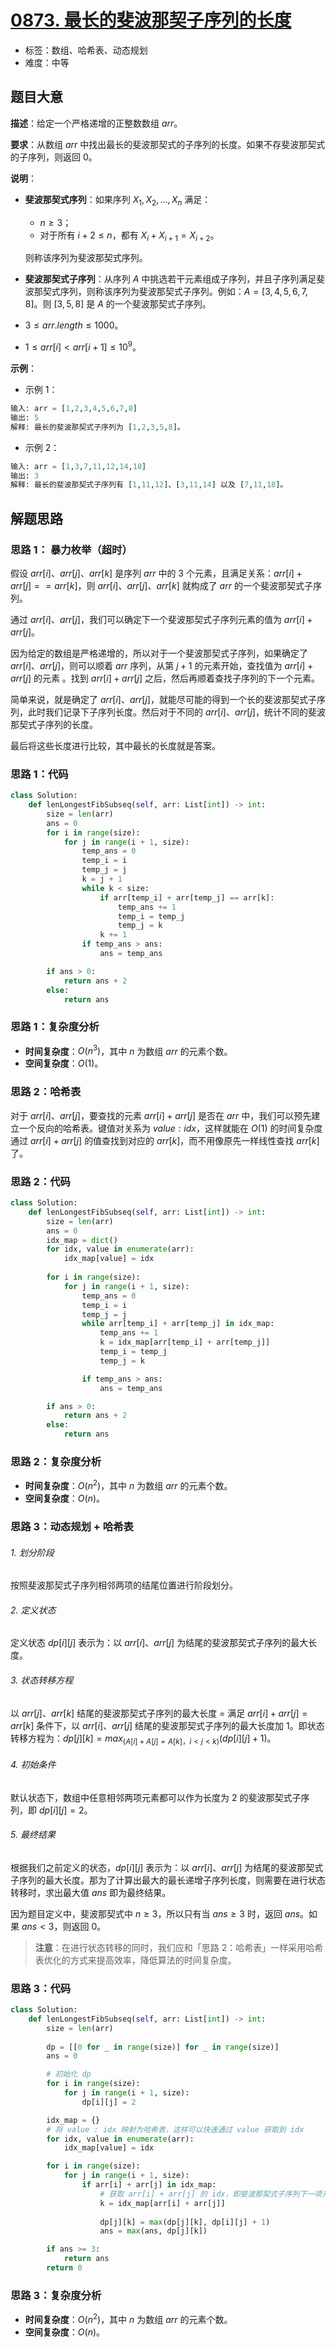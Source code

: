 # [0873. 最长的斐波那契子序列的长度](https://leetcode.cn/problems/length-of-longest-fibonacci-subsequence/)

- 标签：数组、哈希表、动态规划
- 难度：中等

## 题目大意

**描述**：给定一个严格递增的正整数数组 $arr$。

**要求**：从数组 $arr$ 中找出最长的斐波那契式的子序列的长度。如果不存斐波那契式的子序列，则返回 0。

**说明**：

- **斐波那契式序列**：如果序列 $X_1, X_2, ..., X_n$ 满足：

  - $n \ge 3$；
  - 对于所有 $i + 2 \le n$，都有 $X_i + X_{i+1} = X_{i+2}$。

  则称该序列为斐波那契式序列。

- **斐波那契式子序列**：从序列 $A$ 中挑选若干元素组成子序列，并且子序列满足斐波那契式序列，则称该序列为斐波那契式子序列。例如：$A = [3, 4, 5, 6, 7, 8]$。则 $[3, 5, 8]$ 是 $A$ 的一个斐波那契式子序列。

- $3 \le arr.length \le 1000$。

- $1 \le arr[i] < arr[i + 1] \le 10^9$。

**示例**：

- 示例 1：

```Python
输入: arr = [1,2,3,4,5,6,7,8]
输出: 5
解释: 最长的斐波那契式子序列为 [1,2,3,5,8]。
```

- 示例 2：

```Python
输入: arr = [1,3,7,11,12,14,18]
输出: 3
解释: 最长的斐波那契式子序列有 [1,11,12]、[3,11,14] 以及 [7,11,18]。
```

## 解题思路

### 思路 1： 暴力枚举（超时）

假设 $arr[i]$、$arr[j]$、$arr[k]$ 是序列 $arr$ 中的 $3$ 个元素，且满足关系：$arr[i] + arr[j] == arr[k]$，则 $arr[i]$、$arr[j]$、$arr[k]$ 就构成了 $arr$ 的一个斐波那契式子序列。

通过  $arr[i]$、$arr[j]$，我们可以确定下一个斐波那契式子序列元素的值为 $arr[i] + arr[j]$。

因为给定的数组是严格递增的，所以对于一个斐波那契式子序列，如果确定了 $arr[i]$、$arr[j]$，则可以顺着 $arr$ 序列，从第 $j + 1$ 的元素开始，查找值为 $arr[i] + arr[j]$ 的元素 。找到 $arr[i] + arr[j]$ 之后，然后再顺着查找子序列的下一个元素。

简单来说，就是确定了 $arr[i]$、$arr[j]$，就能尽可能的得到一个长的斐波那契式子序列，此时我们记录下子序列长度。然后对于不同的  $arr[i]$、$arr[j]$，统计不同的斐波那契式子序列的长度。

最后将这些长度进行比较，其中最长的长度就是答案。

### 思路 1：代码

```Python
class Solution:
    def lenLongestFibSubseq(self, arr: List[int]) -> int:
        size = len(arr)
        ans = 0
        for i in range(size):
            for j in range(i + 1, size):
                temp_ans = 0
                temp_i = i
                temp_j = j
                k = j + 1
                while k < size:
                    if arr[temp_i] + arr[temp_j] == arr[k]:
                        temp_ans += 1
                        temp_i = temp_j
                        temp_j = k
                    k += 1
                if temp_ans > ans:
                    ans = temp_ans

        if ans > 0:
            return ans + 2
        else:
            return ans
```

### 思路 1：复杂度分析

- **时间复杂度**：$O(n^3)$，其中 $n$ 为数组 $arr$ 的元素个数。
- **空间复杂度**：$O(1)$。

### 思路 2：哈希表

对于 $arr[i]$、$arr[j]$，要查找的元素 $arr[i] + arr[j]$ 是否在 $arr$ 中，我们可以预先建立一个反向的哈希表。键值对关系为 $value : idx$，这样就能在 $O(1)$ 的时间复杂度通过 $arr[i] + arr[j]$ 的值查找到对应的 $arr[k]$，而不用像原先一样线性查找 $arr[k]$ 了。

### 思路 2：代码

```Python
class Solution:
    def lenLongestFibSubseq(self, arr: List[int]) -> int:
        size = len(arr)
        ans = 0
        idx_map = dict()
        for idx, value in enumerate(arr):
            idx_map[value] = idx
        
        for i in range(size):
            for j in range(i + 1, size):
                temp_ans = 0
                temp_i = i
                temp_j = j
                while arr[temp_i] + arr[temp_j] in idx_map:
                    temp_ans += 1
                    k = idx_map[arr[temp_i] + arr[temp_j]]
                    temp_i = temp_j
                    temp_j = k

                if temp_ans > ans:
                    ans = temp_ans

        if ans > 0:
            return ans + 2
        else:
            return ans
```

### 思路 2：复杂度分析

- **时间复杂度**：$O(n^2)$，其中 $n$ 为数组 $arr$ 的元素个数。
- **空间复杂度**：$O(n)$。

### 思路 3：动态规划 + 哈希表

###### 1. 划分阶段

按照斐波那契式子序列相邻两项的结尾位置进行阶段划分。

###### 2. 定义状态

定义状态 $dp[i][j]$ 表示为：以 $arr[i]$、$arr[j]$ 为结尾的斐波那契式子序列的最大长度。

###### 3. 状态转移方程

以 $arr[j]$、$arr[k]$ 结尾的斐波那契式子序列的最大长度 = 满足 $arr[i] + arr[j] = arr[k]$ 条件下，以 $arr[i]$、$arr[j]$ 结尾的斐波那契式子序列的最大长度加 $1$。即状态转移方程为：$dp[j][k] = max_{(A[i] + A[j] = A[k]，i < j < k)}(dp[i][j] + 1)$。

###### 4. 初始条件

默认状态下，数组中任意相邻两项元素都可以作为长度为 $2$ 的斐波那契式子序列，即 $dp[i][j] = 2$。

###### 5. 最终结果

根据我们之前定义的状态，$dp[i][j]$ 表示为：以 $arr[i]$、$arr[j]$ 为结尾的斐波那契式子序列的最大长度。那为了计算出最大的最长递增子序列长度，则需要在进行状态转移时，求出最大值 $ans$ 即为最终结果。

因为题目定义中，斐波那契式中 $n \ge 3$，所以只有当 $ans \ge 3$ 时，返回 $ans$。如果 $ans < 3$，则返回 $0$。

> **注意**：在进行状态转移的同时，我们应和「思路 2：哈希表」一样采用哈希表优化的方式来提高效率，降低算法的时间复杂度。

### 思路 3：代码

```Python
class Solution:
    def lenLongestFibSubseq(self, arr: List[int]) -> int:
        size = len(arr)
        
        dp = [[0 for _ in range(size)] for _ in range(size)]
        ans = 0

        # 初始化 dp
        for i in range(size):
            for j in range(i + 1, size):
                dp[i][j] = 2

        idx_map = {}
        # 将 value : idx 映射为哈希表，这样可以快速通过 value 获取到 idx
        for idx, value in enumerate(arr):
            idx_map[value] = idx

        for i in range(size):
            for j in range(i + 1, size):
                if arr[i] + arr[j] in idx_map:    
                    # 获取 arr[i] + arr[j] 的 idx，即斐波那契式子序列下一项元素
                    k = idx_map[arr[i] + arr[j]]
                    
                    dp[j][k] = max(dp[j][k], dp[i][j] + 1)
                    ans = max(ans, dp[j][k])

        if ans >= 3:
            return ans
        return 0
```

### 思路 3：复杂度分析

- **时间复杂度**：$O(n^2)$，其中 $n$ 为数组 $arr$ 的元素个数。
- **空间复杂度**：$O(n)$。

